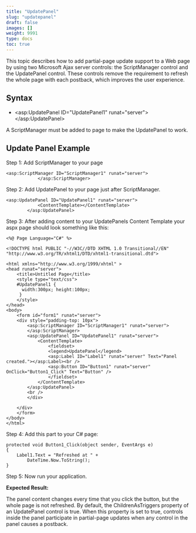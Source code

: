 ```yaml
---
title: "UpdatePanel"
slug: "updatepanel"
draft: false
images: []
weight: 9991
type: docs
toc: true
---
```


This topic describes how to add partial-page update support to a Web page by using two Microsoft Ajax server controls: the ScriptManager control and the UpdatePanel control. These controls remove the requirement to refresh the whole page with each postback, which improves the user experience.

## Syntax
 - <asp:UpdatePanel ID="UpdatePanel1" runat="server">  
   </asp:UpdatePanel>

A ScriptManager must be added to page to make the UpdatePanel to work.

## Update Panel Example
Step 1: Add ScriptManager to your page

    <asp:ScriptManager ID="ScriptManager1" runat="server">
                </asp:ScriptManager>

Step 2: Add UpdatePanel to your page just after ScriptManager.

    <asp:UpdatePanel ID="UpdatePanel1" runat="server">
                <ContentTemplate></ContentTemplate>
            </asp:UpdatePanel>

Step 3: After adding content to  your UpdatePanels Content Template your aspx page should look something like this:

    <%@ Page Language="C#" %>
    
    <!DOCTYPE html PUBLIC "-//W3C//DTD XHTML 1.0 Transitional//EN" "http://www.w3.org/TR/xhtml1/DTD/xhtml1-transitional.dtd">    
    
    <html xmlns="http://www.w3.org/1999/xhtml" >
    <head runat="server">
        <title>Untitled Page</title>
        <style type="text/css">
        #UpdatePanel1 { 
          width:300px; height:100px;
         }
        </style>
    </head>
    <body>
        <form id="form1" runat="server">
        <div style="padding-top: 10px">
            <asp:ScriptManager ID="ScriptManager1" runat="server">
            </asp:ScriptManager>
            <asp:UpdatePanel ID="UpdatePanel1" runat="server">
                <ContentTemplate>
                    <fieldset>
                    <legend>UpdatePanel</legend>
                    <asp:Label ID="Label1" runat="server" Text="Panel created."></asp:Label><br />
                    <asp:Button ID="Button1" runat="server" OnClick="Button1_Click" Text="Button" />
                    </fieldset>
                </ContentTemplate>
            </asp:UpdatePanel>
            <br />
            </div>
    
        </div>
        </form>
    </body>
    </html>

Step 4: Add this part to your C# page:

    protected void Button1_Click(object sender, EventArgs e)
    {
        Label1.Text = "Refreshed at " +
            DateTime.Now.ToString();
    }
Step 5: Now run your application.

**Expected Result:** 

The panel content changes every time that you click the button, but the whole page is not refreshed. By default, the ChildrenAsTriggers property of an UpdatePanel control is true. When this property is set to true, controls inside the panel participate in partial-page updates when any control in the panel causes a postback.


